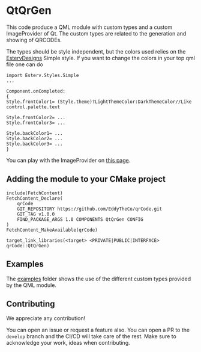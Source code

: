# QtQrGen

This code produce a QML module with custom types and a custom ImageProvider of Qt.
The custom types are related to the generation and showing of QRCODEs.


The types should be style independent, but the colors used relies on the [EstervDesigns](https://github.com/EddyTheCo/MyDesigns)
Simple style. 
If you want to change the colors in your top qml file one can do
```
import Esterv.Styles.Simple
...

Component.onCompleted:
{
Style.frontColor1= (Style.theme)?LightThemeColor:DarkThemeColor//Like control.palette.text

Style.frontColor2= ... 
Style.frontColor3= ... 

Style.backColor1= ... 
Style.backColor2= ... 
Style.backColor3= ... 
}

``` 

You can play with the  ImageProvider on [this page](https://eddytheco.github.io/qmlonline/?example_url=qt_qr_gen).


## Adding the module to your CMake project 
```
include(FetchContent)
FetchContent_Declare(
	qrCode
	GIT_REPOSITORY https://github.com/EddyTheCo/qrCode.git
	GIT_TAG v1.0.0 
	FIND_PACKAGE_ARGS 1.0 COMPONENTS QtQrGen CONFIG  
)
FetchContent_MakeAvailable(qrCode)

target_link_libraries(<target> <PRIVATE|PUBLIC|INTERFACE> qrCode::QtQrGen)
```
## Examples

The [examples](examples) folder shows the use of the different custom types provided by the QML module.

## Contributing

We appreciate any contribution!


You can open an issue or request a feature also.
You can open a PR to the `develop` branch and the CI/CD will take care of the rest.
Make sure to acknowledge your work, ideas when contributing.


